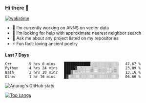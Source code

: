 ### Hi there 👋

[![wakatime](https://wakatime.com/badge/user/8906da98-c623-4aff-ac00-99cb42e09b38.svg)](https://wakatime.com/@8906da98-c623-4aff-ac00-99cb42e09b38)

- 🔭 I’m currently working on ANNS on vector data
- 🤔 I’m looking for help with approximate nearest neighbor search
- 💬 Ask me about any project listed on my repositories
- ⚡ Fun fact: loving ancient poetry


**Last 7 Days**
<!--START_SECTION:waka-->

```text
C++        9 hrs 6 mins    ████████████░░░░░░░░░░░░░   47.67 %
Python     4 hrs 24 mins   █████▓░░░░░░░░░░░░░░░░░░░   23.09 %
Bash       2 hrs 30 mins   ███▒░░░░░░░░░░░░░░░░░░░░░   13.16 %
Other      1 hr 16 mins    █▓░░░░░░░░░░░░░░░░░░░░░░░   06.66 %
```

<!--END_SECTION:waka-->

![Anurag's GitHub stats](https://github-readme-stats.vercel.app/api?username=matchyc&count_private=true&show_icons=true&theme=vue)

[![Top Langs](https://github-readme-stats.vercel.app/api/top-langs/?username=matchyc&langs_count=4&&hide=perl,raku,html,javascript,shell,roff,prolog)](https://github.com/anuraghazra/github-readme-stats)

